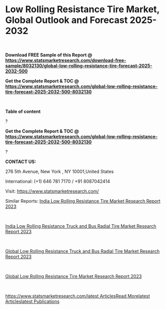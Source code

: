 <h1>Low Rolling Resistance Tire Market, Global Outlook and Forecast 2025-2032</h1><br/><p><strong>Download FREE Sample of this Report @ <a href="https://www.statsmarketresearch.com/download-free-sample/8032130/global-low-rolling-resistance-tire-forecast-2025-2032-500">https://www.statsmarketresearch.com/download-free-sample/8032130/global-low-rolling-resistance-tire-forecast-2025-2032-500</a></strong></p>
 
 
 
 <div><b>Get the Complete Report & TOC @ <a href="https://www.statsmarketresearch.com/global-low-rolling-resistance-tire-forecast-2025-2032-500-8032130">https://www.statsmarketresearch.com/global-low-rolling-resistance-tire-forecast-2025-2032-500-8032130</a></b></div>
 
 
 
 <p><br />
 
 <b>Table of content</b></p>
 
 
 
 <p>? </p>
 
 
 
 <div><b>Get the Complete Report & TOC @ <a href="https://www.statsmarketresearch.com/global-low-rolling-resistance-tire-forecast-2025-2032-500-8032130">https://www.statsmarketresearch.com/global-low-rolling-resistance-tire-forecast-2025-2032-500-8032130</a></b></div>
 
 
 
 <p>? </p>
 
 
 
 <p><b>CONTACT US:</b><br />
 
 276 5th Avenue, New York , NY 10001,United States<br />
 
 International: (+1) 646 781 7170 / +91 8087042414<br />
 
 Visit: <a href="https://www.statsmarketresearch.com/">https://www.statsmarketresearch.com/</a><br />
 
 Similar Reports: <a href="https://www.statsmarketresearch.com/global-low-rolling-resistance-tire-forecast-2025-2032-500-8032130">India Low Rolling Resistance Tire Market Research Report 2023</a><br />
 
 <br />
 
 <a href="https://www.statsmarketresearch.com/global-low-rolling-resistance-tire-forecast-2025-2032-500-8032130">India Low Rolling Resistance Truck and Bus Radial Tire Market Research Report 2023</a><br />
 
 <br />
 
 <a href="https://www.statsmarketresearch.com/global-low-rolling-resistance-tire-forecast-2025-2032-500-8032130">Global Low Rolling Resistance Truck and Bus Radial Tire Market Research Report 2023</a><br />
 
 <br />
 
 <a href="https://www.statsmarketresearch.com/global-low-rolling-resistance-tire-forecast-2025-2032-500-8032130">Global Low Rolling Resistance Tire Market Research Report 2023</a><br />
 
 <br />
 
 <a href="https://gyeongbokgung.com">https://www.statsmarketresearch.com/</a><a href="https://hallyeomaritime.com">latest Articles</a><a href="https://jingwansa.com">Read More</a><a href="https://nguoiviet.jp/">latest Articles</a><a href="https://www.intelmarketresearch.com/">latest Publications</a></p>
